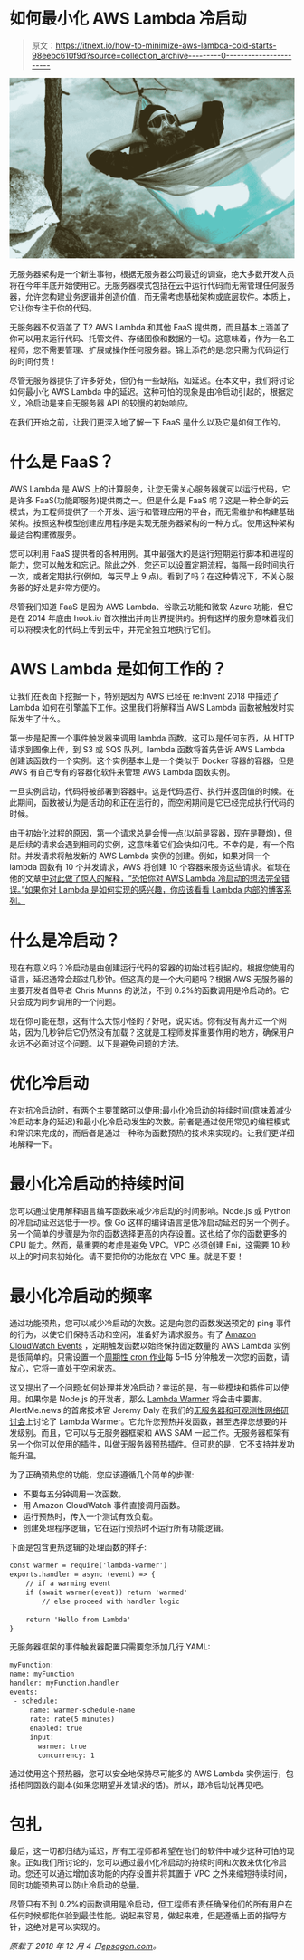 # 如何最小化 AWS Lambda 冷启动

> 原文：<https://itnext.io/how-to-minimize-aws-lambda-cold-starts-98eebc610f9d?source=collection_archive---------0----------------------->

![](img/f1038031d1ad488f39fa3fac878afdaf.png)

无服务器架构是一个新生事物，根据无服务器公司最近的调查，绝大多数开发人员将在今年年底开始使用它。无服务器模式包括在云中运行代码而无需管理任何服务器，允许您构建业务逻辑并创造价值，而无需考虑基础架构或底层软件。本质上，它让你专注于你的代码。

无服务器不仅涵盖了 T2 AWS Lambda 和其他 FaaS 提供商，而且基本上涵盖了你可以用来运行代码、托管文件、存储图像和数据的一切。这意味着，作为一名工程师，您不需要管理、扩展或操作任何服务器。锦上添花的是:您只需为代码运行的时间付费！

尽管无服务器提供了许多好处，但仍有一些缺陷，如延迟。在本文中，我们将讨论如何最小化 AWS Lambda 中的延迟。这种可怕的现象是由冷启动引起的，根据定义，冷启动是来自无服务器 API 的较慢的初始响应。

在我们开始之前，让我们更深入地了解一下 FaaS 是什么以及它是如何工作的。

# 什么是 FaaS？

AWS Lambda 是 AWS 上的计算服务，让您无需关心服务器就可以运行代码，它是许多 FaaS(功能即服务)提供商之一。但是什么是 FaaS 呢？这是一种全新的云模式，为工程师提供了一个开发、运行和管理应用的平台，而无需维护和构建基础架构。按照这种模型创建应用程序是实现无服务器架构的一种方式。使用这种架构最适合构建微服务。

您可以利用 FaaS 提供者的各种用例。其中最强大的是运行短期运行脚本和进程的能力，您可以触发和忘记。除此之外，您还可以设置定期流程，每隔一段时间执行一次，或者定期执行(例如，每天早上 9 点)。看到了吗？在这种情况下，不关心服务器的好处是非常方便的。

尽管我们知道 FaaS 是因为 AWS Lambda、谷歌云功能和微软 Azure 功能，但它是在 2014 年底由 hook.io 首次推出并向世界提供的。拥有这样的服务意味着我们可以将模块化的代码上传到云中，并完全独立地执行它们。

# AWS Lambda 是如何工作的？

让我们在表面下挖掘一下，特别是因为 AWS 已经在 re:Invent 2018 中描述了 Lambda 如何在引擎盖下工作。这里我们将解释当 AWS Lambda 函数被触发时实际发生了什么。

第一步是配置一个事件触发器来调用 lambda 函数。这可以是任何东西，从 HTTP 请求到图像上传，到 S3 或 SQS 队列。lambda 函数将首先告诉 AWS Lambda 创建该函数的一个实例。这个实例基本上是一个类似于 Docker 容器的容器，但是 AWS 有自己专有的容器化软件来管理 AWS Lambda 函数实例。

一旦实例启动，代码将被部署到容器中。这是代码运行、执行并返回值的时候。在此期间，函数被认为是活动的和正在运行的，而空闲期间是它已经完成执行代码的时候。

由于初始化过程的原因，第一个请求总是会慢一点(以前是容器，现在是[鞭炮](https://aws.amazon.com/blogs/opensource/firecracker-open-source-secure-fast-microvm-serverless/))，但是后续的请求会遇到相同的实例，这意味着它们会快如闪电。不幸的是，有一个陷阱。并发请求将触发新的 AWS Lambda 实例的创建。例如，如果对同一个 lambda 函数有 10 个并发请求，AWS 将创建 10 个容器来服务这些请求。崔琰在他的文章[中对此做了惊人的解释，“恐怕你对 AWS Lambda 冷启动的想法完全错误。”如果你对 Lambda 是如何实现的感兴趣，你应该看看 Lambda 内部的博客系列。](https://hackernoon.com/im-afraid-you-re-thinking-about-aws-lambda-cold-starts-all-wrong-7d907f278a4f)

# 什么是冷启动？

现在有意义吗？冷启动是由创建运行代码的容器的初始过程引起的。根据您使用的语言，延迟通常会超过几秒钟。但这真的是一个大问题吗？根据 AWS 无服务器的主要开发者倡导者 Chris Munns 的说法，不到 0.2%的函数调用是冷启动的。它只会成为同步调用的一个问题。

现在你可能在想，这有什么大惊小怪的？好吧，说实话。你有没有离开过一个网站，因为几秒钟后它仍然没有加载？这就是工程师发挥重要作用的地方，确保用户永远不必面对这个问题。以下是避免问题的方法。

# 优化冷启动

在对抗冷启动时，有两个主要策略可以使用:最小化冷启动的持续时间(意味着减少冷启动本身的延迟)和最小化冷启动发生的次数。前者是通过使用常见的编程模式和常识来完成的，而后者是通过一种称为函数预热的技术来实现的。让我们更详细地解释一下。

# 最小化冷启动的持续时间

您可以通过使用解释语言编写函数来减少冷启动的时间影响。Node.js 或 Python 的冷启动延迟远低于一秒。像 Go 这样的编译语言是低冷启动延迟的另一个例子。另一个简单的步骤是为你的函数选择更高的内存设置。这也给了你的函数更多的 CPU 能力。然而，最重要的考虑是避免 VPC。VPC 必须创建 Eni，这需要 10 秒以上的时间来初始化。请不要把你的功能放在 VPC 里。就是不要！

# 最小化冷启动的频率

通过功能预热，您可以减少冷启动的次数。这是向您的函数发送预定的 ping 事件的行为，以使它们保持活动和空闲，准备好为请求服务。有了 [Amazon CloudWatch Events](https://docs.aws.amazon.com/AmazonCloudWatch/latest/events/WhatIsCloudWatchEvents.html) ，定期触发函数以始终保持固定数量的 AWS Lambda 实例是很简单的。只需设置一个[周期性 cron 作业](https://read.acloud.guru/how-to-keep-your-lambda-functions-warm-9d7e1aa6e2f0)每 5–15 分钟触发一次您的函数，请放心，它将一直处于空闲状态。

这又提出了一个问题:如何处理并发冷启动？幸运的是，有一些模块和插件可以使用。如果你是 Node.js 的开发者，那么 [Lambda Warmer](https://www.npmjs.com/package/lambda-warmer) 将会击中要害。AlertMe.news 的首席技术官 Jeremy Daly 在我们的[无服务器和可观测性网络研讨会](https://blog.epsagon.com/serverless-observability-webinar)上讨论了 Lambda Warmer。它允许您预热并发函数，甚至选择您想要的并发级别。而且，它可以与无服务器框架和 AWS SAM 一起工作。无服务器框架有另一个你可以使用的插件，叫做[无服务器预热插件](https://github.com/FidelLimited/serverless-plugin-warmup)。但可悲的是，它不支持并发功能升温。

为了正确预热您的功能，您应该遵循几个简单的步骤:

*   不要每五分钟调用一次函数。
*   用 Amazon CloudWatch 事件直接调用函数。
*   运行预热时，传入一个测试有效负载。
*   创建处理程序逻辑，它在运行预热时不运行所有功能逻辑。

下面是包含更热逻辑的处理函数的样子:

```
const warmer = require('lambda-warmer')
exports.handler = async (event) => {
    // if a warming event
    if (await warmer(event)) return 'warmed'
        // else proceed with handler logic

    return 'Hello from Lambda'
}
```

无服务器框架的事件触发器配置只需要您添加几行 YAML:

```
myFunction:
name: myFunction
handler: myFunction.handler
events:
 - schedule:
     name: warmer-schedule-name
     rate: rate(5 minutes)
     enabled: true
     input:
       warmer: true
       concurrency: 1
```

通过使用这个预热器，您可以安全地保持尽可能多的 AWS Lambda 实例运行，包括相同函数的副本(如果您期望并发请求的话)。所以，跟冷启动说再见吧。

# 包扎

最后，这一切都归结为延迟，所有工程师都希望在他们的软件中减少这种可怕的现象。正如我们所讨论的，您可以通过最小化冷启动的持续时间和次数来优化冷启动。您还可以通过增加该功能的内存设置并将其置于 VPC 之外来缩短持续时间，同时功能预热可以防止冷启动的总量。

尽管只有不到 0.2%的函数调用是冷启动，但工程师有责任确保他们的所有用户在任何时候都能体验到最佳性能。说起来容易，做起来难，但是遵循上面的指导方针，这绝对是可以实现的。

*原载于 2018 年 12 月 4 日*[*epsagon.com*](https://epsagon.com/blog/how-to-minimize-aws-lambda-cold-starts/)*。*